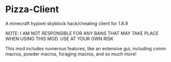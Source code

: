 # Pizza-Client
A minecraft hypixel skyblock hack/cheating client for 1.8.9

NOTE: I AM NOT RESPONSIBLE FOR ANY BANS THAT MAY TAKE PLACE WHEN USING THIS MOD. USE AT YOUR OWN RISK

This mod includes numerous features, like an extensive gui, including comm macros, powder macros, foraging macros, and so much more!
